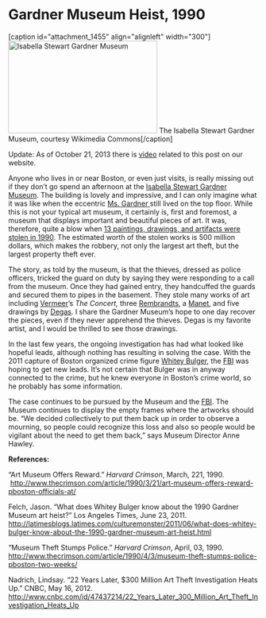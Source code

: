 # Gardner Museum Heist, 1990

[caption id="attachment_1455" align="alignleft" width="300"]<a
href="http://bostonlocaltv.org/blog/wp-content/uploads/2012/12/800px-ISGardnerMuseum.jpg"><img
class="size-medium wp-image-1455" title="800px-ISGardnerMuseum" alt="Isabella
Stewart Gardner Museum"
src="http://bostonlocaltv.org/blog/wp-content/uploads/2012/12/800px-ISGardnerMuseum-300x186.jpg"
width="300" height="186" /></a> The Isabella Stewart Gardner Museum, courtesy
Wikimedia
Commons[/caption]

Update: As of October 21, 2013 there is <a
href="http://bostonlocaltv.org/catalog/V_85JLJJ6NA13AS8O">video</a> related to
this post on our
website.

Anyone who lives in or near Boston, or even just visits, is really missing out
if they don’t go spend an afternoon at the <a
href="http://www.gardnermuseum.org/">Isabella Stewart Gardner Museum</a>. The
building is lovely and impressive, and I can only imagine what it was like
when the eccentric <a
href="http://en.wikipedia.org/wiki/Isabella_Stewart_Gardner">Ms. Gardner
</a>still lived on the top floor. While this is not your typical art museum,
it certainly is, first and foremost, a museum that displays important and
beautiful pieces of art. It was, therefore, quite a blow when <a
href="http://www.gardnermuseum.org/resources/theft">13 paintings, drawings,
and artifacts were stolen in 1990</a>. The estimated worth of the stolen works
is 500 million dollars, which makes the robbery, not only the largest art
theft, but the largest property theft
ever.

The story, as told by the museum, is that the thieves, dressed as police
officers, tricked the guard on duty by saying they were responding to a call
from the museum. Once they had gained entry, they handcuffed the guards and
secured them to pipes in the basement. They stole many works of art including
<a href="http://en.wikipedia.org/wiki/Johannes_Vermeer">Vermeer</a>’s <em>The
Concert,</em> three <a
href="http://en.wikipedia.org/wiki/Rembrandt">Rembrandts</a>, a <a
href="http://en.wikipedia.org/wiki/%C3%89douard_Manet">Manet</a>, and five
drawings by <a href="http://en.wikipedia.org/wiki/Degas">Degas</a>. I share
the Gardner Museum’s hope to one day recover the pieces, even if they never
apprehend the thieves. Degas is my favorite artist, and I would be thrilled to
see those
drawings.

In the last few years, the ongoing investigation has had what looked like
hopeful leads, although nothing has resulting in solving the case. With the
2011 capture of Boston organized crime figure <a
href="http://en.wikipedia.org/wiki/Whitey_Bulger">Whitey Bulger</a>, the <a
href="http://en.wikipedia.org/wiki/Fbi">FBI</a> was hoping to get new leads.
It’s not certain that Bulger was in anyway connected to the crime, but he knew
everyone in Boston’s crime world, so he probably has some
information.

The case continues to be pursued by the Museum and the <a
href="http://www.fbi.gov/about-us/investigate/vc_majorthefts/arttheft/isabella">FBI</a>.
The Museum continues to display the empty frames where the artworks should be.
“We decided collectively to put them back up in order to observe a mourning,
so people could recognize this loss and also so people would be vigilant about
the need to get them back,” says Museum Director Anne
Hawley.

<strong>References:</strong>

“Art Museum Offers Reward.” <em>Harvard Crimson</em>, March, 221, 1990.  <a
href="http://www.thecrimson.com/article/1990/3/21/art-museum-offers-reward-pboston-officials-at/">http://www.thecrimson.com/article/1990/3/21/art-museum-offers-reward-pboston-officials-at/</a>

Felch, Jason. “What does Whitey Bulger know about the 1990 Gardner Museum art
heist?” Los Angeles Times, June 23, 2011. <a
href="http://latimesblogs.latimes.com/culturemonster/2011/06/what-does-whitey-bulger-know-about-the-1990-gardner-museum-art-heist.html">http://latimesblogs.latimes.com/culturemonster/2011/06/what-does-whitey-bulger-know-about-the-1990-gardner-museum-art-heist.html</a>

“Museum Theft Stumps Police.” <em>Harvard Crimson</em>, April, 03, 1990. <a
href="http://www.thecrimson.com/article/1990/4/3/museum-theft-stumps-police-pboston-two-weeks/">http://www.thecrimson.com/article/1990/4/3/museum-theft-stumps-police-pboston-two-weeks/</a>

Nadrich, Lindsay. “22 Years Later, $300 Million Art Theft Investigation Heats
Up.” CNBC, May 16, 2012.
http://www.cnbc.com/id/47437214/22_Years_Later_300_Million_Art_Theft_Investigation_Heats_Up